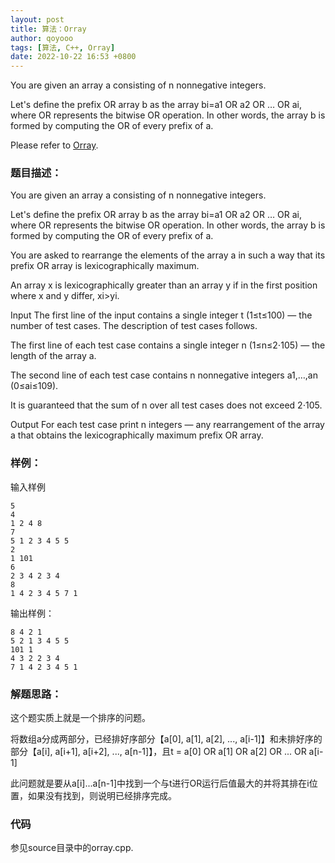 ```yaml
---
layout: post
title: 算法：Orray
author: qoyooo
tags: [算法, C++, Orray]
date: 2022-10-22 16:53 +0800
---
```

You are given an array a consisting of n nonnegative integers.

Let's define the prefix OR array b as the array bi=a1 OR a2 OR … OR ai, where OR represents the bitwise OR operation. In other words, the array b is formed by computing the OR of every prefix of a.

Please refer to [Orray](https://codeforces.com/contest/1742/problem/G).

### 题目描述：

You are given an array a consisting of n nonnegative integers.

Let's define the prefix OR array b as the array bi=a1 OR a2 OR … OR ai, where OR represents the bitwise OR operation. In other words, the array b is formed by computing the OR of every prefix of a.

You are asked to rearrange the elements of the array a in such a way that its prefix OR array is lexicographically maximum.

An array x is lexicographically greater than an array y if in the first position where x and y differ, xi>yi.

Input
The first line of the input contains a single integer t (1≤t≤100) — the number of test cases. The description of test cases follows.

The first line of each test case contains a single integer n (1≤n≤2⋅105) — the length of the array a.

The second line of each test case contains n nonnegative integers a1,…,an (0≤ai≤109).

It is guaranteed that the sum of n over all test cases does not exceed 2⋅105.

Output
For each test case print n integers — any rearrangement of the array a that obtains the lexicographically maximum prefix OR array.


### 样例：

输入样例

```
5
4
1 2 4 8
7
5 1 2 3 4 5 5
2
1 101
6
2 3 4 2 3 4
8
1 4 2 3 4 5 7 1
```

输出样例：
```
8 4 2 1 
5 2 1 3 4 5 5 
101 1 
4 3 2 2 3 4 
7 1 4 2 3 4 5 1 
```

### 解题思路：

这个题实质上就是一个排序的问题。

将数组a分成两部分，已经排好序部分【a[0], a[1], a[2], ..., a[i-1]】和未排好序的部分【a[i], a[i+1], a[i+2], ..., a[n-1]】，且t = a[0] OR a[1] OR a[2] OR ... OR a[i-1]

此问题就是要从a[i]...a[n-1]中找到一个与t进行OR运行后值最大的并将其排在i位置，如果没有找到，则说明已经排序完成。

### 代码

参见source目录中的orray.cpp.